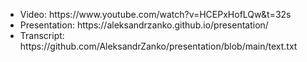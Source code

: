 <ul>
  <li>Video: https://www.youtube.com/watch?v=HCEPxHofLQw&t=32s</li>
  <li>Presentation: https://aleksandrzanko.github.io/presentation/</li>
  <li>Transcript: https://github.com/AleksandrZanko/presentation/blob/main/text.txt</li>

